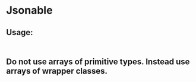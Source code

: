 # Jsonable<br>
<h2>Usage:<h2><br>
Do not use arrays of primitive types. Instead use arrays of wrapper classes.
